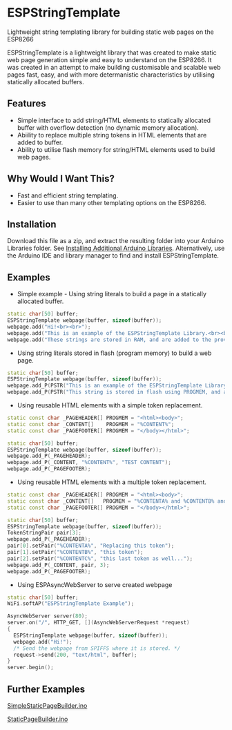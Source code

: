 # ESPStringTemplate
Lightweight string templating library for building static web pages on the ESP8266

ESPStringTemplate is a lightweight library that was created to make static web page generation simple and easy to understand on the ESP8266. It was created in an attempt to make building customisable and scalable web pages fast, easy, and with more determanistic characteristics by utilising statically allocated buffers.

## Features
- Simple interface to add string/HTML elements to statically allocated buffer with overflow detection (no dynamic memory allocation).
- Abiility to replace multiple string tokens in HTML elements that are added to buffer.
- Ability to utilise flash memory for string/HTML elements used to build web pages.

## Why Would I Want This?
- Fast and efficient string templating.
- Easier to use than many other templating options on the ESP8266.

## Installation
Download this file as a zip, and extract the resulting folder into your Arduino Libraries folder. See [Installing Additional Arduino Libraries](https://www.arduino.cc/en/Guide/Libraries). Alternatively, use the Arduino IDE and library manager to find and install ESPStringTemplate.

## Examples
- Simple example - Using string literals to build a page in a statically allocated buffer.
```c++
static char[50] buffer;
ESPStringTemplate webpage(buffer, sizeof(buffer));
webpage.add("Hi!<br><br>");
webpage.add("This is an example of the ESPStringTemplate Library.<br><br>");
webpage.add("These strings are stored in RAM, and are added to the provided statically allocated buffer.<br><br>");
```
- Using string literals stored in flash (program memory) to build a web page.
```c++
static char[50] buffer;
ESPStringTemplate webpage(buffer, sizeof(buffer));
webpage.add_P(PSTR("This is an example of the ESPStringTemplate Library.<br><br>");
webpage.add_P(PSTR("This string is stored in flash using PROGMEM, and are added to the provided statically allocated buffer."));
```
- Using reusable HTML elements with a simple token replacement.
```c++
static const char _PAGEHEADER[] PROGMEM = "<html><body>";
static const char _CONTENT[]    PROGMEM = "%CONTENT%";
static const char _PAGEFOOTER[] PROGMEM = "</body></html>";

static char[50] buffer;
ESPStringTemplate webpage(buffer, sizeof(buffer));
webpage.add_P(_PAGEHEADER);
webpage.add_P(_CONTENT, "%CONTENT%", "TEST CONTENT");
webpage.add_P(_PAGEFOOTER);
```
- Using reusable HTML elements with a multiple token replacement.
```c++
static const char _PAGEHEADER[] PROGMEM = "<html><body>";
static const char _CONTENT[]   PROGMEM = "%CONTENTA% and %CONTENTB% and %CONTENTC%";
static const char _PAGEFOOTER[] PROGMEM = "</body></html>";

static char[50] buffer;
ESPStringTemplate webpage(buffer, sizeof(buffer));
TokenStringPair pair[3];
webpage.add_P(_PAGEHEADER);
pair[0].setPair("%CONTENTA%", "Replacing this token");
pair[1].setPair("%CONTENTB%", "this token");
pair[2].setPair("%CONTENTC%", "this last token as well...");
webpage.add_P(_CONTENT, pair, 3);
webpage.add_P(_PAGEFOOTER);
```
- Using ESPAsyncWebServer to serve created webpage
```c++
static char[50] buffer;
WiFi.softAP("ESPStringTemplate Example");

AsyncWebServer server(80);
server.on("/", HTTP_GET, [](AsyncWebServerRequest *request)
{
  ESPStringTemplate webpage(buffer, sizeof(buffer));  
  webpage.add("Hi!");
  /* Send the webpage from SPIFFS where it is stored. */
  request->send(200, "text/html", buffer);
}
server.begin();
```

## Further Examples  
[SimpleStaticPageBuilder.ino](examples/SimpleStaticPageBuilder/SimpleStaticPageBuilder.ino)

[StaticPageBuilder.ino](examples/StaticPageBuilder/StaticPageBuilder.ino)

